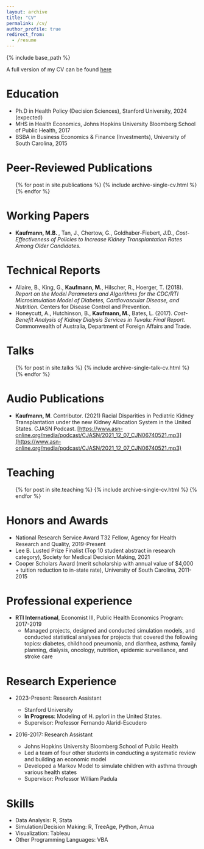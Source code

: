 ```yaml
---
layout: archive
title: "CV"
permalink: /cv/
author_profile: true
redirect_from:
  - /resume
---
```


{% include base_path %}

A full version of my CV can be found [here](http://mbkauf.github.io/files/Matthew_Kaufmann_CV_20231109.pdf)

Education
======
* Ph.D in Health Policy (Decision Sciences), Stanford University, 2024 (expected)
* MHS in Health Economics, Johns Hopkins University Bloomberg School of Public Health, 2017
* BSBA in Business Economics & Finance (Investments), University of South Carolina, 2015

Peer-Reviewed Publications
======
  <ul>{% for post in site.publications %}
    {% include archive-single-cv.html %}
  {% endfor %}</ul>

Working Papers
======
* <b> Kaufmann, M.B. </b>, Tan, J., Chertow, G., Goldhaber-Fiebert, J.D., <i>Cost-Effectiveness of Policies to Increase Kidney Transplantation
Rates Among Older Candidates.</i>

Technical Reports
======
* Allaire, B., King, G., <b>Kaufmann, M.</b>, Hilscher, R., Hoerger, T. (2018). <i>Report on the Model Parameters and Algorithms for the CDC/RTI
Microsimulation Model of Diabetes, Cardiovascular Disease, and Nutrition.</i> Centers for Disease Control and Prevention.
* Honeycutt, A., Hutchinson, B., <b>Kaufmann, M.</b>, Bates, L. (2017). <i>Cost-Benefit Analysis of Kidney Dialysis Services in Tuvalu: Final
Report.</i> Commonwealth of Australia, Department of Foreign Affairs and Trade.

Talks
======
  <ul>{% for post in site.talks %}
    {% include archive-single-talk-cv.html %}
  {% endfor %}</ul>

Audio Publications
======
* <b>Kaufmann, M</b>. Contributor. (2021) Racial Disparities in Pediatric Kidney Transplantation under the new Kidney Allocation System
in the United States. CJASN Podcast. [https://www.asn-online.org/media/podcast/CJASN/2021_12_07_CJN06740521.mp3](https://www.asn-online.org/media/podcast/CJASN/2021_12_07_CJN06740521.mp3)

Teaching
======
  <ul>{% for post in site.teaching %}
    {% include archive-single-cv.html %}
  {% endfor %}</ul>

Honors and Awards
======
* National Research Service Award T32 Fellow, Agency for Health Research and Quality, 2019-Present
* Lee B. Lusted Prize Finalist (Top 10 student abstract in research category), Society for Medical Decision Making, 2021
* Cooper Scholars Award (merit scholarship with annual value of $4,000 + tuition reduction to in-state rate), University of South Carolina, 2011-2015


Professional experience
======
* **RTI International**, Economist III, Public Health Economics Program: 2017-2019
  * Managed projects, designed and conducted simulation models, and conducted statistical analyses for projects that covered the
following topics: diabetes, childhood pneumonia, and diarrhea, asthma, family planning, dialysis, oncology, nutrition, epidemic
surveillance, and stroke care


Research Experience
======
* 2023-Present: Research Assistant
  * Stanford University
  * **In Progress**: Modeling of H. pylori in the United States.
  * Supervisor: Professor Fernando Alarid-Escudero

* 2016-2017: Research Assistant
  * Johns Hopkins University Bloomberg School of Public Health
  * Led a team of four other students in conducting a systematic review and building an economic model
  * Developed a Markov Model to simulate children with asthma through various health states
  * Supervisor: Professor William Padula

Skills
======
* Data Analysis: R, Stata
* Simulation/Decision Making: R, TreeAge, Python, Amua
* Visualization: Tableau
* Other Programming Languages: VBA

